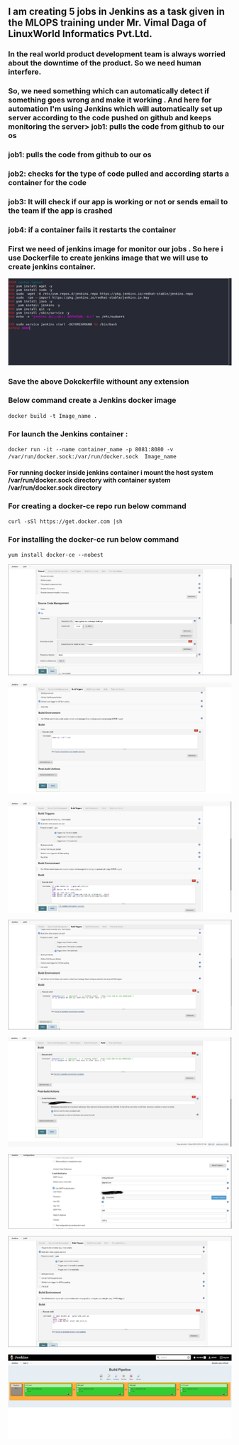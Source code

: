  ## I am creating  5 jobs in Jenkins as a task given in the MLOPS training under Mr. Vimal Daga of LinuxWorld Informatics Pvt.Ltd. 

### In the real world  product development  team is always worried about the downtime of the product. So we need human interfere.
### So, we need something which can automatically detect if something goes wrong and make it working . And here for automation I'm using Jenkins which will automatically set up server according to the code pushed on github and keeps monitoring the server> job1: pulls the code from github to our os


### job1: pulls the code from github to our os
### job2: checks for the type of code pulled and according starts a container for the code

### job3: It will check if our app is working or not or  sends email to the team if the app is crashed

### job4: if a container fails it restarts the container


### First we need of jenkins image for monitor our jobs . So here i use  Dockerfile to create jenkins image that we will use to create jenkins container.

![Dockerfile](img/Dockerfile.jpg)
 
### Save the above Dokckerfile withount any extension 

### Below command create a Jenkins docker image 
```
docker build -t Image_name . 
```
### For launch the Jenkins container :
```
docker run -it --name container_name -p 8081:8080 -v /var/run/docker.sock:/var/run/docker.sock  Image_name
```
#### For running docker inside jenkins container i mount the host system /var/run/docker.sock directory with container system /var/run/docker.sock directory 

### For creating a docker-ce repo run below command
```
curl -sSl https://get.docker.com |sh
```
### For installing the docker-ce run below command
```
yum install docker-ce --nobest
```


![JOB1](img/job1.jpg)



![JOB1](img/job1_2.jpg)



![JOB1](img/job2.jpg)


![JOB1](img/job3.jpg)



![JOB1](img/job3_2.jpg)



![JOB1](img/job3_3.jpg)



![JOB1](img/job4.jpg)


![JOB1](img/build.jpg)
